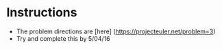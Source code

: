 # Instructions
- The problem directions are [here] (https://projecteuler.net/problem=3)
- Try and complete this by 5/04/16
